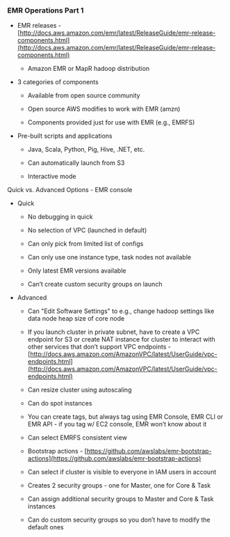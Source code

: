 ### EMR Operations Part 1

* EMR releases - [http://docs.aws.amazon.com/emr/latest/ReleaseGuide/emr-release-components.html](http://docs.aws.amazon.com/emr/latest/ReleaseGuide/emr-release-components.html) 

    * Amazon EMR or MapR hadoop distribution

* 3 categories of components

    * Available from open source community

    * Open source AWS modifies to work with EMR (amzn)

    * Components provided just for use with EMR (e.g., EMRFS)

* Pre-built scripts and applications

    * Java, Scala, Python, Pig, Hive, .NET, etc.

    * Can automatically launch from S3

    * Interactive mode

Quick vs. Advanced Options - EMR console

* Quick

    * No debugging in quick

    * No selection of VPC (launched in default)

    * Can only pick from limited list of configs

    * Can only use one instance type, task nodes not available

    * Only latest EMR versions available

    * Can’t create custom security groups on launch

* Advanced

    * Can "Edit Software Settings" to e.g., change hadoop settings like data node heap size of core node

    * If you launch cluster in private subnet, have to create a VPC endpoint for S3 or create NAT instance for cluster to interact with other services that don’t support VPC endpoints - [http://docs.aws.amazon.com/AmazonVPC/latest/UserGuide/vpc-endpoints.html](http://docs.aws.amazon.com/AmazonVPC/latest/UserGuide/vpc-endpoints.html)

    * Can resize cluster using autoscaling

    * Can do spot instances

    * You can create tags, but always tag using EMR Console, EMR CLI or EMR API - if you tag w/ EC2 console, EMR won’t know about it

    * Can select EMRFS consistent view

    * Bootstrap actions - [https://github.com/awslabs/emr-bootstrap-actions](https://github.com/awslabs/emr-bootstrap-actions)

    * Can select if cluster is visible to everyone in IAM users in account

    * Creates 2 security groups - one for Master, one for Core & Task

    * Can assign additional security groups to Master and Core & Task instances

    * Can do custom security groups so you don’t have to modify the default ones
